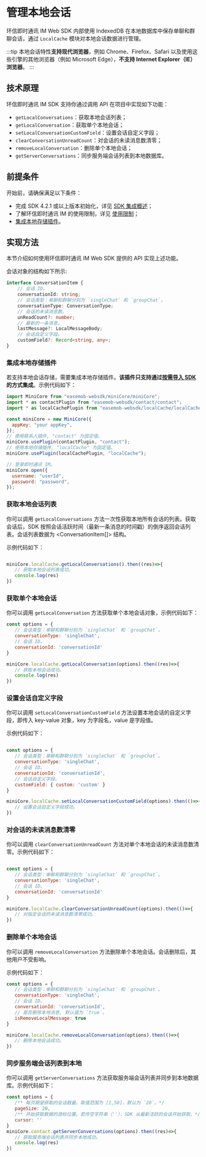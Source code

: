 # 管理本地会话

环信即时通讯 IM Web SDK 内部使用 IndexedDB 在本地数据库中保存单聊和群聊会话，通过 `LocalCache` 模块对本地会话数据进行管理。

:::tip
本地会话特性**支持现代浏览器**，例如 Chrome、Firefox、Safari 以及使用这些引擎的其他浏览器（例如 Microsoft Edge），**不支持 Internet Explorer（IE）浏览器**。
:::

## 技术原理

环信即时通讯 IM SDK 支持你通过调用 API 在项目中实现如下功能：

- `getLocalConversations`：获取本地会话列表；
- `getLocalConversation`：获取单个本地会话；
- `setLocalConversationCustomField`：设置会话自定义字段；
- `clearConversationUnreadCount`：对会话的未读消息数清零；
- `removeLocalConversation`：删除单个本地会话；
- `getServerConversations`：同步服务端会话列表到本地数据库。

## 前提条件

开始前，请确保满足以下条件：

- 完成 SDK 4.2.1 或以上版本初始化，详见 [SDK 集成概述](overview.html#sdk-初始化)；
- 了解环信即时通讯 IM 的使用限制，详见 [使用限制](/product/limitation.html)；
- [集成本地存储插件](#集成本地存储插件)。

## 实现方法

本节介绍如何使用环信即时通讯 IM Web SDK 提供的 API 实现上述功能。

会话对象的结构如下所示:

```typescript
interface ConversationItem {
	// 会话 ID。
	conversationId: string;
	// 会话类型：单聊和群聊分别为 `singleChat` 和 `groupChat`。
	conversationType: ConversationType;
	// 会话的未读消息数。
	unReadCount?: number;
	// 最新的一条消息。
	lastMessage?: LocalMessageBody;
	// 会话自定义字段。
	customField?: Record<string, any>;
}
```

### 集成本地存储插件

若支持本地会话存储，需要集成本地存储插件。**该插件只支持通过[按需导入 SDK](import_sdk_minicore.html)的方式集成**。示例代码如下：

```javascript
import MiniCore from "easemob-websdk/miniCore/miniCore";
import * as contactPlugin from "easemob-websdk/contact/contact";
import * as localCachePlugin from "easemob-websdk/localCache/localCache";

const miniCore = new MiniCore({
  appKey: "your appKey",
});
// 使用联系人插件, "contact" 为固定值。
miniCore.usePlugin(contactPlugin, "contact");
// 使用本地存储插件, "localCache" 为固定值。
miniCore.usePlugin(localCachePlugin, "localCache");

// 登录即时通讯 IM。
miniCore.open({
  username: "userId",
  password: "password",
});
```

### 获取本地会话列表

你可以调用 `getLocalConversations` 方法一次性获取本地所有会话的列表。获取会话后，SDK 按照会话活跃时间（最新一条消息的时间戳）的倒序返回会话列表。会话列表数据为 <ConversationItem[]> 结构。

示例代码如下：

```javascript

miniCore.localCache.getLocalConversations().then((res)=>{
   // 获取本地会话列表成功。
   console.log(res)
})
```

### 获取单个本地会话

你可以调用 `getLocalConversation` 方法获取单个本地会话对象，示例代码如下：

```javascript
const options = {
   // 会话类型：单聊和群聊分别为 `singleChat` 和 `groupChat`。
   conversationType: 'singleChat',
   // 会话 ID。
   conversationId: 'conversationId'
}

miniCore.localCache.getLocalConversation(options).then((res)=>{
   // 获取本地会话成功。
   console.log(res)
})
```

### 设置会话自定义字段

你可以调用 `setLocalConversationCustomField` 方法设置本地会话的自定义字段，即传入 key-value 对象，key 为字段名，value 是字段值。

示例代码如下：

```javascript

const options = {
   // 会话类型：单聊和群聊分别为 `singleChat` 和 `groupChat`。
   conversationType: 'singleChat',
   // 会话 ID。
   conversationId: 'conversationId',
   // 会话自定义字段。
   customField: { custom: 'custom' }
}

miniCore.localCache.setLocalConversationCustomField(options).then(()=>{
   // 设置会话自定义字段成功。
})
```

### 对会话的未读消息数清零

你可以调用 `clearConversationUnreadCount` 方法对单个本地会话的未读消息数清零。示例代码如下：

```javascript

const options = {
   // 会话类型：单聊和群聊分别为 `singleChat` 和 `groupChat`。
   conversationType: 'singleChat',
   // 会话 ID。
   conversationId: 'conversationId'
}

miniCore.localCache.clearConversationUnreadCount(options).then(()=>{
   // 对指定会话的未读消息数清零成功。
})
```

### 删除单个本地会话

你可以调用 `removeLocalConversation` 方法删除单个本地会话。会话删除后，其他用户不受影响。

示例代码如下：

```javascript
const options = {
   // 会话类型：单聊和群聊分别为 `singleChat` 和 `groupChat`。
   conversationType: 'singleChat',
   // 会话 ID。
   conversationId: 'conversationId',
   // 是否删除本地消息, 默认值为 `true`。
   isRemoveLocalMessage: true
}

miniCore.localCache.removeLocalConversation(options).then(()=>{
   // 删除本地会话成功。
})
```

### 同步服务端会话列表到本地

你可以调用 `getServerConversations` 方法获取服务端会话列表并同步到本地数据库。示例代码如下：

```javascript
const options = {
   /** 每页期望获取的会话数量。取值范围为 [1,50]，默认为 `20`。*/
   pageSize: 20,
   /** 开始获取数据的游标位置。若传空字符串（''），SDK 从最新活跃的会话开始获取。*/
   cursor: ''
}
miniCore.contact.getServerConversations(options).then((res)=>{
   // 获取服务端会话列表并同步本地成功。
   console.log(res)
})
```

